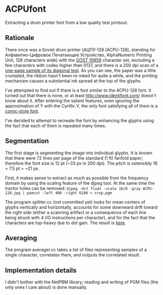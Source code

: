 # ACPUfont

Extracting a drum printer font from a low quality test printout.

## Rationale

There once was a Soviet drum printer (АЦПУ-128 (ACPU-128), standing for Алфавитно-Цифровое Печатающее Устройство, AlphaNumeric Printing Unit, 128 characters wide)  with the [GOST 10859](http://en.wikipedia.org/wiki/GOST_10859) character set, excluding a few characters with codes higher than 0137, and there is a 200 dpi scan of a [one-page sample of its diagonal test](http://mailcom.com/besm6/ACPU-128.jpg).
As you can see, the paper was a little crumpled, the ribbon hasn't been re-inked for quite a while, and the printing mechanism causes a substantial ink spread at the top of the glyphs.

I've attempted to find out if there is a font similar to the ACPU-128 font. It turned out that there is none, or at least http://www.identifont.com/ doesn't know about it. After entering the salient features, even ignoring the approximation of Y with the Cyrillic У, the only font satisfying all of them is a [comic-style font](http://www.identifont.com/identify?15+.+1KT+6ZR+1L1+11+53K+19+4Y+6XA+4C+DI+1KJ+1QY+1T+9Z).

I've decided to attempt to recreate the font by enhancing the glyphs using the fact that each of them is repeated many times.

## Segmentation

The first stage is segmenting the image into individual glyphs.  It is known that there were 72 lines per page of the standard (1 ft) fanfold paper; therefore the font size is 12 pt (~33 px in 200 dpi). The pitch is ostensibly 16 = 7.5 pt = ~21 px.

First, it makes sense to extract as much as possible from the frequency domain by using the scaling feature of the djpeg tool.
At the same time the tractor holes can be removed: 
`djpeg -dct float -scale 16/8 -gray ACPU-128.jpg | pamcut -left 400 -right 6100 > crop.pgm`

The program splitter.cc (not committed yet) looks for mean centers of glyphs vertically and horizontally, accounts for some downward drift toward the right side (either a scanning artifact or a consequence of each line being struck with 4 I/O instructions per character), and for the fact that the characters are top-heavy due to dot gain. The result is [here](http://mailcom.com/besm6/acpu/tiles.zip). 

## Averaging 

The program averager.cc takes a list of files representing samples of a single character, correlates them, and outputs the correlated result. 

## Implementation details

I didn't bother with the NetPBM library; reading and writing of PGM files (the only ones I care about) is done manually.



